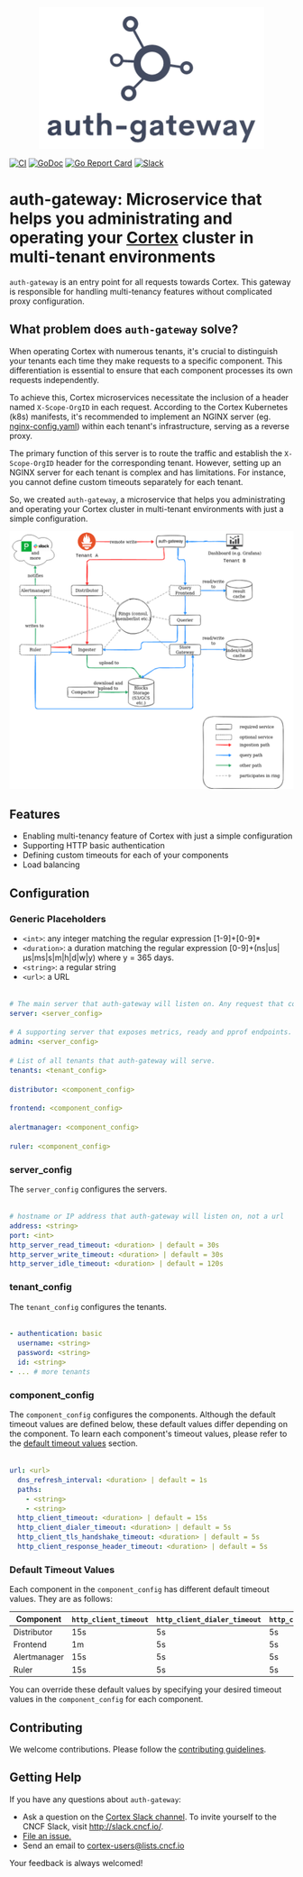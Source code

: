<p align="center"><img src="images/logo.png" alt="auth-gateway Logo"></p>

[![CI](https://github.com/cortexproject/auth-gateway/workflows/ci/badge.svg)](https://github.com/cortexproject/auth-gateway/actions)
[![GoDoc](https://godoc.org/github.com/cortexproject/auth-gateway?status.svg)](https://godoc.org/github.com/cortexproject/auth-gateway)
<a href="https://goreportcard.com/report/github.com/cortexproject/auth-gateway"><img src="https://goreportcard.com/badge/github.com/cortexproject/auth-gateway" alt="Go Report Card" /></a>
<a href="https://cloud-native.slack.com/messages/cortex/"><img src="https://img.shields.io/badge/join%20slack-%23cortex-brightgreen.svg" alt="Slack" /></a>
<!-- <a href="https://bestpractices.coreinfrastructure.org/projects/6681"><img src="https://bestpractices.coreinfrastructure.org/projects/6681/badge"></a> -->

# auth-gateway: Microservice that helps you administrating and operating your [Cortex](https://github.com/cortexproject/cortex) cluster in multi-tenant environments

`auth-gateway` is an entry point for all requests towards Cortex. This gateway is responsible for handling multi-tenancy features without complicated proxy configuration.

## What problem does `auth-gateway` solve?

When operating Cortex with numerous tenants, it's crucial to distinguish your tenants each time they make requests to a specific component. This differentiation is essential to ensure that each component processes its own requests independently.

To achieve this, Cortex microservices necessitate the inclusion of a header named `X-Scope-OrgID` in each request. According to the Cortex Kubernetes (k8s) manifests, it's recommended to implement an NGINX server (eg. [nginx-config.yaml](https://github.com/cortexproject/cortex-helm-chart/blob/master/templates/nginx/nginx-config.yaml)) within each tenant's infrastructure, serving as a reverse proxy.

The primary function of this server is to route the traffic and establish the `X-Scope-OrgID` header for the corresponding tenant. However, setting up an NGINX server for each tenant is complex and has limitations. For instance, you cannot define custom timeouts separately for each tenant.

So, we created `auth-gateway`, a microservice that helps you administrating and operating your Cortex cluster in multi-tenant environments with just a simple configuration.

[//]: <> (diagram url -> https://viewer.diagrams.net/?tags=%7B%7D&highlight=0000ff&edit=_blank&layers=1&nav=1&title=#R7V1pd6o6F%2F41Xeu%2BH8piHj461I6eDh572vvlLMSIVCSWwaG%2F%2Fk0QrCSpIkWLve096yoBI%2B797J09hhOpMZ6f%2B%2BZk2IZ94J6IfH9%2BIjVPRFGQZBW94JFFMqLhQzxi%2B04%2FGXsf6DhvIBnkk9HI6YMgc2EIoRs6k%2BygBT0PWGFmzPR9OMteNoBu9lsnpg2ogY5luvToH6cfDpNRgeffT1wAxx4mX60ryYmxmV6cDARDsw9na0PS2YnU8CEMl%2B%2FG8wZwMfVSuiw%2F1%2Frg7OrGfOCFeT5gv9mP9ftLf6h2W%2FB5Lrhv0%2BtTSVpOMzXdKPnFyd2Gi5QEaBpEbXRQRz9hggctF0Zo1vps6ISgMzEtPDhDCEBjw3DsoiMBXz4CoYWJwONx0xpGPjjHFzVlNPDi2Hb8FYgS9QH0wpY5dlyMkwYcOxa6h47pBeil3UkuSNAhqOiY%2FvUJQabAD8F8bSihxjmAYxD6C3RJgsXTFGOzNcbqydhwjaeCnAyaCZjs1Vzv9EZvEpKzyT%2F1vLO%2BaV8rjt7RBOO8PZpEp5qcg%2Fxev4aBHNPdDAJEmgyVfRh5fdBPjkg6gbkTPiXn8PvnhB34fXO%2BfrBIDzz0y57WD%2BLPcKqgpAPvH4yP0k%2F2zWC4upEg9OEINKAL%2Ffh3SPX4v9WZVJrEdJo74DuIqsBPZtsKiRW8hE14CGDkW2ADD1Q9USumb4Nw04XL60A%2FozFoeK3BSWGgKR3zgWuGzjSrZ1gIS77hDjrop4l8im0tmSdBsygRIF3%2B8ORT63qBmEg2shNJkpKdaEkYaiIESnOxdtkEXxBQIrEiTHEpSSX7XUiaDgKR04tCBC5SXrLysEVFkeJSEuhyKKHkrCgTbOQZSklkwGhvOoleEe4jEN9yy0fUQeqoXJJntMbB6a%2BKVaM%2FvSRcejYIsGL8XlCXpa8mtcKEunP0lCZBLQnKF1NapSj94Hg2JsA%2FyHIPIjRBAxvNYNwDvou0O15oQ4v7H20OrazRLVwwg8nSIRg4c8w5ii204XRQJskCoXkUhjjIhzVHKS7R5C%2FfGuWUAvaosC9b9FBmZ6Lmj8zqVPQsaBWhoNWp8AbHSzqvGAj5uibLWYWl85yhCobMa5omiIqa%2FZIvt0iNQwkKX0RQhJOM47Y3t%2B1QoqIcpahI%2FAfmzs4OmkKs5nLlHDTakKrAwlF5XKfxzCPDtVISrjcvAaLOPFsdzB%2FMWCphDTj2FUA6TkkhVgDKvcq9AqgbJcWouKTQ1lInhD5AQ%2BdmCGbmghKc43a3vz6wIdIh08oqp6P35FJ8H5l2UglXThaLruN61e1TOU%2BWcydxoHDI84YhNz%2FEYUZ0VgGNd9cszyrNzJKt5HAleyuZ%2BlAOqxbiSIFXEcEQSXVedNlWiIlUnphoZ8HIZ2coZCUAaU6QQZzs9ejN8g6KyiCz0oCxJEUTF5p9jBBIiyPCwo3ZAy4R1HUd28MiisCIZaCOV2nHMt1acmLs9Pt4jroPAufN7MXzYdAnRESTK%2FUTpVnEbqAlYbO2IQ2IVZVKclsn64UgLMPilOeQu6VlmJV6jZ8FuZqdlZwBDgYBCAlYlKOM6WAB4lXk4puzTGsIKCysyk4WroN0sC9ttwl7S21901sNmNbIjnX4bRSiaUCqyBMAKNVLEOhEvmxVm7JuVvIMPajvy6yU6TQOZsgcTWYNI2%2F0w8HNHJRZFUeH5WDpUQuGJaS1Wq18llAB46Wo9VS1UIVSKZuHROqqjHFXm8fgt0z0gc1T2uqiHzvAq5ZVSd3bH6SWjNTSk4jHooq%2FtNwzd7SmYl6pIZWFe6MY7nf1Ssn40javVNH265WylWAJQvgZscsKcHnlMduz%2Fl8qhHmNJLlaVpKmEJkXraAM6oQwi2Tsdc9rj0o7cmWvPa0Wj%2F52WnuysBeL4V7cBvzK9RXIlcI4tTwUTQsIvLJlpn2DnPZ1ay7y3cemZ9pl1%2Fh%2BbRV75ZoIVNoNe4jcb030r8%2F6pqtRtYyZgh6FlnEptiWJK6fUK%2BY1l%2BY9CDxRti6TNlBJ7oNAuOepO%2FHRjWnC565XlB2vFw7gnqhH4J5oxew07cdO%2B5xE66VJ9LaI2p7tNJFetuoutEaY0bhQDHfoi6qLyFfv%2BRnsq68R7p6PoXK6zAPV0AWCOpnHkEjPo3c2fv2ngxzP1nmjg9nI7C76jyaqZJVQbirDlmElqgSy%2F6M8Y0b8vOrbvaY8r3myW6yl8iVsqat0ZCVsEqEDv3EPfFrVW62IzXdK3ObtxqiWGUDZ4zpZZJbfDtC2zLRnO0Dbf1BylypNJsQ3b51SOZM11esVAStlsxbtHqVtVnKm8rDKrGZkdLzNfGQmYk7jakbVHGMz0esFkxWnv0d140pKS6luFNVsdaP4OZztv3pRz7EOp06EM443F1txMeb4HQyc0IGYmz0YhnCMLnDxifrKbUgVVh8MzCj2e0gchBDDitrhIP7CWjrKpyPo%2FTAM8YZpNUwPsbUsvOVmzsgZg75jctC30TA%2BnuBjXM8Hx2OIwdEKh9G4h16x6yQhxdO68zEVhyAK%2FgZwEM4QYv660IZcMMWziLyK%2FK%2FTTVdxE8%2BunhMkqkoGi6cKxyeJyjX1qDHUo2pw6UZqn%2FGDFKae6CSH0A%2BHiH6e6Z69jxI0e7%2FmBmKIxIMvIAwXCZ3NCGknRnhofSXcEDBap7gV%2BVPQcsLQwcxcftP6lm7MlafYemcwOgkkNi9za45POacGrQWayMfrQdPvo%2BF%2FAGdz6PXcNwemZ9JhhlhdA%2F9sCpZaO2ZEuj9gxmPkNwXzPIiDC%2FWB47pr7JIlWZYVln5wCQVErTMfaqgPFBC5XsFlwKOx2oyRP3nfNXA8t%2FEmkdx02ue8YP63v6JYeaqAL0cVrIrM1gRflbg0JpExjQxOVPcEs1XIpWo1YmIBt2%2FHXSmqVgZZLbdPJQMWKhGwyGtJkxNRzU5lVYORuwZsqwYj00y7Xp9N5%2BwnPYOcb0o%2BEVQnpvUNNiYUs9aQYnz1HmJCao2VnA3LHRIgsmFFC%2B%2BKFvl9WcUsnzc0VrGSWSLaIBSNjJFR5gPHGugcsA9w22QrjjicMNsnkZCHO1qOyVD%2BGARLg72LCE%2BaZSVvAB0fJz%2BYL0HfaUQKjNVtpzKwSqYcytvDIUc49LiWFJ0o6dBYVjaDxGTdYHkkpisEffAaOT7AXlwA%2FKlj0c2Mn5ctFwxYUZ2cklUNXhrbeblSlIdhZo5amSOuNqSEJ6d%2B2hu9U8W3Rm84wXED0%2F0Rnh2Fh8HLwwpPrudA%2FOd28KuMHZuFiyHzHE%2Fs8pXbllWpubITfXmlg0Sn1hBrkKw7E3OZYHM8TFMcdv7RLjm0i8EoTD%2Bwdtl%2FU%2FYOxSvfWzkU7tchNcOh23Uk2n5z4gcf4FQE5gAi5o%2B855B3nbHLyGHlXS5h%2B8Hyyta%2FubyrZck7OdG%2B9z8QKZC8Jg%2Ba%2BZH13LLOeGjEYWVdp9lIse5zYSqaoQcnu0ZkrzSGipWYZC9jJyd2Bdp%2Bmv0KJkO%2BuY41DK5gfpXSsvRU%2By5VpBdjGA5xK%2B6Pns2vZ40D6lk2G2kfqg9nXrKDpomfysZv2lDz%2B2eESmC7xBNJb5mR9FYUmu3GvtieavWf7F%2FZvCYTfjJj04R9JfzYrN5PecN%2FfC%2BiipgUGrlbhFzcpNg%2B1Z5NCvE4i%2BD7ZmieSLXlodjCRehiw3ms3z7M%2BOtzG9bQ369Od3jWtdG7Jv5fTW7U2uilMfjTDgI88Nyqtx%2FPuud%2B82VZTI%2F%2B6bXXl7o7k%2Bzaa8MJpd7jYi53HEGFtcni4k4Nf2MW3KGzb%2FdRwCvS4nkI5xeLq7fJn4WkTdDJBRTHol%2BrwVntX%2F8NDTSU9vBpOpbmJ2J9cAmD7sujFvqXahvfuBG9WZqBa%2FFD4fWOnwj303PQ1F7VEb5Dpeue3T8%2BXDpAfBTv1eZlvd4SH18nsOEIf8bR0%2Bq2b5zXoWBaV7XB7b3%2B27tsNK%2BsOuy%2BjM7bdqc26I%2F6U6V%2BBayzqKXeCtq9%2B7vR7fZ49%2B3C%2BdfxavX2tfr8MlJHz91fD093bvNh%2FNb1%2F5WiEFxN%2FlzevJ2%2Fzq666D4eJ2FN%2Fq2Nfp89GLfAG4TGM%2Fr25%2FEI9i%2Bb6Hf2Jh3rtnHdvAT9kRkh9vvzi5en2cXrYGS1PPnKBFqzOetJ6jy6bjemzzLfmFqDsH5r81aE6PP2oM359rSN36tnTR6%2BXbU851f02DhT3pz%2Bnemq3tUFeNZC874ZLc4uwPRShhfO9cVT%2B2kRiB1rBOH5g8M%2F2IPauebVvNHNxY0yusfUrF89dJUzf3Rl27jMPf5XTst1RojF9xaCNYXEevxjGfV1bKnO8RSvCkp1trVlCFwHBqcONzbRvfZcwFnoPsRWfDUmUivOJbk4kdTiZa0bPN40%2FGjSHY%2BDyAknnuDN4ml8eBp%2FhsNWEod79%2F8KoqzPNV7kpoIqSpImG6qStLKU4nJwaaHdRkxoPGcYB4SFRPuPS29jHD%2FD58f0LGB6Zhdwlcnng9qejKSrB0Nn4ICgDBv0IFGlIh27603p2a50zihktX6IjkJ7MLB5JVXKstWJynuDL27ZalunKs%2ByFejVrUD7XNFdDVjp7I1NeO8J7l2a8Aq17DDhtRXUefd0%2FQCsn22IEbONxIqYC4I7t7EQkeG0pvwjRJOP5iGu%2F3RbSvoUysP2jL6jStv%2F%2Fh8Va1DNC%2FPP9qcWg6ci7QRPco%2FusuHJimgtd%2FLqO9N0V650CK%2F2GSjvur0XAurw1E4fKbmcFN3hct7sd6HhzB0QMrRTwrIA6BibJ1Cw%2B9B6JDdK1ziJX%2F8TKFNSYGUqZJlTS2hcrVRpV5GgZZE4Yyld7cutJL7KbJMIs00rWFCqEGF00kUpz2Bj9UGNYZwDSXIhjJXwwLusfD4rnntflSzo9I0qA2%2B1okvZ6IJQCoyILlHi86Xsw8J4cuDOS4ZOLRn8wLSyn2kgxDtxXvwXmNGry2%2FgmfG31dZ3o6SWlexqU8noSAlrkKhk%2BZ4uSWu6y9hT%2FCJdYKoCh%2FoPHERdVDk9G9BmFEyUhAh06EPMi3d9gvcVacM%2B1vRn%2Fwc%3D)

![auth-gateway architecture](images/architecture.png)

## Features

* Enabling multi-tenancy feature of Cortex with just a simple configuration
* Supporting HTTP basic authentication
* Defining custom timeouts for each of your components
* Load balancing

## Configuration

### Generic Placeholders

* `<int>`: any integer matching the regular expression [1-9]+[0-9]*
* `<duration>`: a duration matching the regular expression [0-9]+(ns|us|µs|ms|s|m|h|d|w|y) where y = 365 days.
* `<string>`: a regular string
* `<url>`: a URL

```yaml

# The main server that auth-gateway will listen on. Any request that comes to this server will be forwarded to the corresponding component. Requires authentication.
server: <server_config>

# A supporting server that exposes metrics, ready and pprof endpoints. Does not require authentication.
admin: <server_config>

# List of all tenants that auth-gateway will serve.
tenants: <tenant_config>

distributor: <component_config>

frontend: <component_config>

alertmanager: <component_config>

ruler: <component_config>

```

### server_config

The `server_config` configures the servers.

```yaml

# hostname or IP address that auth-gateway will listen on, not a url
address: <string>
port: <int>
http_server_read_timeout: <duration> | default = 30s
http_server_write_timeout: <duration> | default = 30s
http_server_idle_timeout: <duration> | default = 120s

```

### tenant_config

The `tenant_config` configures the tenants.

```yaml

- authentication: basic
  username: <string>
  password: <string>
  id: <string>
- ... # more tenants

```

### component_config
The `component_config` configures the components. Although the default timeout values are defined below, these default values differ depending on the component. To learn each component's timeout values, please refer to the [default timeout values](#default_timeout_values) section.

```yaml

url: <url>
  dns_refresh_interval: <duration> | default = 1s
  paths:
    - <string>
    - <string>
  http_client_timeout: <duration> | default = 15s
  http_client_dialer_timeout: <duration> | default = 5s
  http_client_tls_handshake_timeout: <duration> | default = 5s
  http_client_response_header_timeout: <duration> | default = 5s

```

### <a name="default_timeout_values"></a> Default Timeout Values

Each component in the `component_config` has different default timeout values. They are as follows:

| Component    | `http_client_timeout` | `http_client_dialer_timeout` | `http_client_tls_handshake_timeout` | `http_client_response_header_timeout` |
| ------------ | --------------------- | ---------------------------- | ----------------------------------- | ------------------------------------- |
| Distributor  | 15s                   | 5s                           | 5s                                  | 5s                                    |
| Frontend     | 1m                    | 5s                           | 5s                                  | 5s                                    |
| Alertmanager | 15s                   | 5s                           | 5s                                  | 5s                                    |
| Ruler        | 15s                   | 5s                           | 5s                                  | 5s                                    |

You can override these default values by specifying your desired timeout values in the `component_config` for each component.

## Contributing

We welcome contributions. Please follow the [contributing guidelines](CONTRIBUTING.md).

## <a name="help"></a> Getting Help

If you have any questions about `auth-gateway`:

- Ask a question on the [Cortex Slack channel](https://cloud-native.slack.com/messages/cortex/). To invite yourself to the CNCF Slack, visit http://slack.cncf.io/.
- <a href="https://github.com/cortexproject/auth-gateway/issues/new">File an issue.</a>
- Send an email to <a href="mailto:cortex-users@lists.cncf.io">cortex-users@lists.cncf.io</a>

Your feedback is always welcomed!
